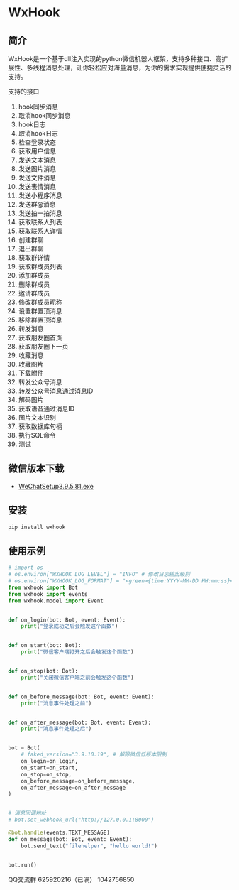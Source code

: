 # WxHook

## 简介

WxHook是一个基于dll注入实现的python微信机器人框架，支持多种接口、高扩展性、多线程消息处理，让你轻松应对海量消息，为你的需求实现提供便捷灵活的支持。

支持的接口
1. hook同步消息
2. 取消hook同步消息
3. hook日志
4. 取消hook日志
5. 检查登录状态
6. 获取用户信息
7. 发送文本消息
8. 发送图片消息
9. 发送文件消息
10. 发送表情消息
11. 发送小程序消息
12. 发送群@消息
13. 发送拍一拍消息
14. 获取联系人列表
15. 获取联系人详情
16. 创建群聊
17. 退出群聊
18. 获取群详情
19. 获取群成员列表
20. 添加群成员
21. 删除群成员
22. 邀请群成员
23. 修改群成员昵称
24. 设置群置顶消息
25. 移除群置顶消息
26. 转发消息
27. 获取朋友圈首页
28. 获取朋友圈下一页
29. 收藏消息
30. 收藏图片
31. 下载附件
32. 转发公众号消息
33. 转发公众号消息通过消息ID
34. 解码图片
35. 获取语音通过消息ID
36. 图片文本识别
37. 获取数据库句柄
38. 执行SQL命令
39. 测试
  
## 微信版本下载
- [WeChatSetup3.9.5.81.exe](https://github.com/tom-snow/wechat-windows-versions/releases/download/v3.9.5.81/WeChatSetup-3.9.5.81.exe)

## 安装

```bash
pip install wxhook
```

## 使用示例

```python
# import os
# os.environ["WXHOOK_LOG_LEVEL"] = "INFO" # 修改日志输出级别
# os.environ["WXHOOK_LOG_FORMAT"] = "<green>{time:YYYY-MM-DD HH:mm:ss}</green> | <level>{message}</level>" # 修改日志输出格式
from wxhook import Bot
from wxhook import events
from wxhook.model import Event


def on_login(bot: Bot, event: Event):
    print("登录成功之后会触发这个函数")


def on_start(bot: Bot):
    print("微信客户端打开之后会触发这个函数")


def on_stop(bot: Bot):
    print("关闭微信客户端之前会触发这个函数")


def on_before_message(bot: Bot, event: Event):
    print("消息事件处理之前")


def on_after_message(bot: Bot, event: Event):
    print("消息事件处理之后")


bot = Bot(
    # faked_version="3.9.10.19", # 解除微信低版本限制
    on_login=on_login,
    on_start=on_start,
    on_stop=on_stop,
    on_before_message=on_before_message,
    on_after_message=on_after_message
)


# 消息回调地址
# bot.set_webhook_url("http://127.0.0.1:8000")

@bot.handle(events.TEXT_MESSAGE)
def on_message(bot: Bot, event: Event):
    bot.send_text("filehelper", "hello world!")


bot.run()
```
QQ交流群
625920216（已满）
1042756850
